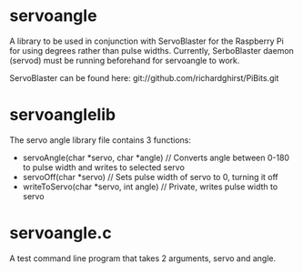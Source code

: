 servoangle
==========

A library to be used in conjunction with ServoBlaster for the Raspberry Pi for using degrees rather than pulse widths. Currently, SerboBlaster daemon (servod) must be running beforehand for servoangle to work.

ServoBlaster can be found here: git://github.com/richardghirst/PiBits.git

servoanglelib
===============

The servo angle library file contains 3 functions:

  - servoAngle(char *servo, char *angle) // Converts angle between 0-180 to pulse width and writes to selected servo
  - servoOff(char *servo) // Sets pulse width of servo to 0, turning it off
  - writeToServo(char *servo, int angle) // Private, writes pulse width to servo

servoangle.c
============

A test command line program that takes 2 arguments, servo and angle.

